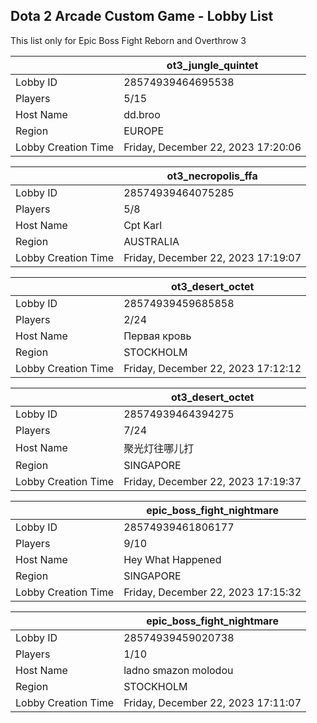 ## Dota 2 Arcade Custom Game - Lobby List

This list only for Epic Boss Fight Reborn and Overthrow 3

|  | ot3_jungle_quintet |
| ------ | ------ |
| Lobby ID | 28574939464695538 |
| Players | 5/15 |
| Host Name | dd.broo |
| Region | EUROPE |
| Lobby Creation Time | Friday, December 22, 2023 17:20:06 |


|  | ot3_necropolis_ffa |
| ------ | ------ |
| Lobby ID | 28574939464075285 |
| Players | 5/8 |
| Host Name | Cpt Karl |
| Region | AUSTRALIA |
| Lobby Creation Time | Friday, December 22, 2023 17:19:07 |


|  | ot3_desert_octet |
| ------ | ------ |
| Lobby ID | 28574939459685858 |
| Players | 2/24 |
| Host Name | Первая кровь |
| Region | STOCKHOLM |
| Lobby Creation Time | Friday, December 22, 2023 17:12:12 |


|  | ot3_desert_octet |
| ------ | ------ |
| Lobby ID | 28574939464394275 |
| Players | 7/24 |
| Host Name | 聚光灯往哪儿打 |
| Region | SINGAPORE |
| Lobby Creation Time | Friday, December 22, 2023 17:19:37 |


|  | epic_boss_fight_nightmare |
| ------ | ------ |
| Lobby ID | 28574939461806177 |
| Players | 9/10 |
| Host Name | Hey What Happened |
| Region | SINGAPORE |
| Lobby Creation Time | Friday, December 22, 2023 17:15:32 |


|  | epic_boss_fight_nightmare |
| ------ | ------ |
| Lobby ID | 28574939459020738 |
| Players | 1/10 |
| Host Name | ladno smazon molodou |
| Region | STOCKHOLM |
| Lobby Creation Time | Friday, December 22, 2023 17:11:07 |


